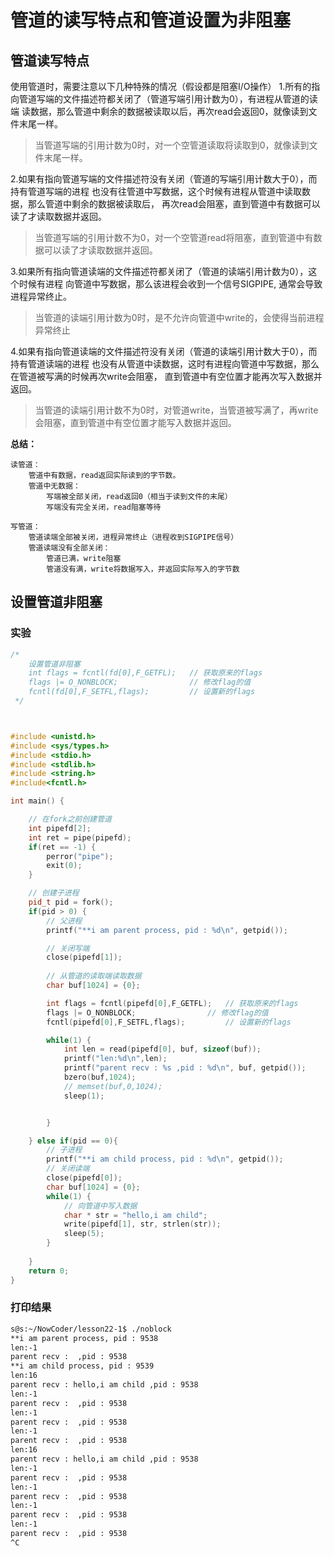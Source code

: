 # 管道的读写特点和管道设置为非阻塞



## 管道读写特点

使用管道时，需要注意以下几种特殊的情况（假设都是阻塞I/O操作）
1.所有的指向管道写端的文件描述符都关闭了（管道写端引用计数为0），有进程从管道的读端
读数据，那么管道中剩余的数据被读取以后，再次read会返回0，就像读到文件末尾一样。

>当管道写端的引用计数为0时，对一个空管道读取将读取到0，就像读到文件末尾一样。

2.如果有指向管道写端的文件描述符没有关闭（管道的写端引用计数大于0），而持有管道写端的进程
也没有往管道中写数据，这个时候有进程从管道中读取数据，那么管道中剩余的数据被读取后，
再次read会阻塞，直到管道中有数据可以读了才读取数据并返回。

>当管道写端的引用计数不为0，对一个空管道read将阻塞，直到管道中有数据可以读了才读取数据并返回。

3.如果所有指向管道读端的文件描述符都关闭了（管道的读端引用计数为0），这个时候有进程
向管道中写数据，那么该进程会收到一个信号SIGPIPE, 通常会导致进程异常终止。

> 当管道的读端引用计数为0时，是不允许向管道中write的，会使得当前进程异常终止

4.如果有指向管道读端的文件描述符没有关闭（管道的读端引用计数大于0），而持有管道读端的进程
也没有从管道中读数据，这时有进程向管道中写数据，那么在管道被写满的时候再次write会阻塞，
直到管道中有空位置才能再次写入数据并返回。

> 当管道的读端引用计数不为0时，对管道write，当管道被写满了，再write会阻塞，直到管道中有空位置才能写入数据并返回。

**总结：**

    读管道：
        管道中有数据，read返回实际读到的字节数。
        管道中无数据：
            写端被全部关闭，read返回0（相当于读到文件的末尾）
            写端没有完全关闭，read阻塞等待
    
    写管道：
        管道读端全部被关闭，进程异常终止（进程收到SIGPIPE信号）
        管道读端没有全部关闭：
            管道已满，write阻塞
            管道没有满，write将数据写入，并返回实际写入的字节数
## 设置管道非阻塞



### 实验

```cpp
/* 
    设置管道非阻塞
    int flags = fcntl(fd[0],F_GETFL);   // 获取原来的flags
    flags |= O_NONBLOCK;                // 修改flag的值
    fcntl(fd[0],F_SETFL,flags);         // 设置新的flags
 */



#include <unistd.h>
#include <sys/types.h>
#include <stdio.h>
#include <stdlib.h>
#include <string.h>
#include<fcntl.h>

int main() {

    // 在fork之前创建管道
    int pipefd[2];
    int ret = pipe(pipefd);
    if(ret == -1) {
        perror("pipe");
        exit(0);
    }

    // 创建子进程
    pid_t pid = fork();
    if(pid > 0) {
        // 父进程
        printf("**i am parent process, pid : %d\n", getpid());

        // 关闭写端
        close(pipefd[1]);
        
        // 从管道的读取端读取数据
        char buf[1024] = {0};

        int flags = fcntl(pipefd[0],F_GETFL);   // 获取原来的flags
        flags |= O_NONBLOCK;                // 修改flag的值
        fcntl(pipefd[0],F_SETFL,flags);         // 设置新的flags

        while(1) {
            int len = read(pipefd[0], buf, sizeof(buf));
            printf("len:%d\n",len);
            printf("parent recv : %s ,pid : %d\n", buf, getpid());
            bzero(buf,1024);
            // memset(buf,0,1024);
            sleep(1);


        }

    } else if(pid == 0){
        // 子进程
        printf("**i am child process, pid : %d\n", getpid());
        // 关闭读端
        close(pipefd[0]);
        char buf[1024] = {0};
        while(1) {
            // 向管道中写入数据
            char * str = "hello,i am child";
            write(pipefd[1], str, strlen(str));
            sleep(5);
        }
        
    }
    return 0;
}
```



### 打印结果

```bash
s@s:~/NowCoder/lesson22-1$ ./noblock 
**i am parent process, pid : 9538
len:-1
parent recv :  ,pid : 9538
**i am child process, pid : 9539
len:16
parent recv : hello,i am child ,pid : 9538
len:-1
parent recv :  ,pid : 9538
len:-1
parent recv :  ,pid : 9538
len:-1
parent recv :  ,pid : 9538
len:16
parent recv : hello,i am child ,pid : 9538
len:-1
parent recv :  ,pid : 9538
len:-1
parent recv :  ,pid : 9538
len:-1
parent recv :  ,pid : 9538
len:-1
parent recv :  ,pid : 9538
^C
```

